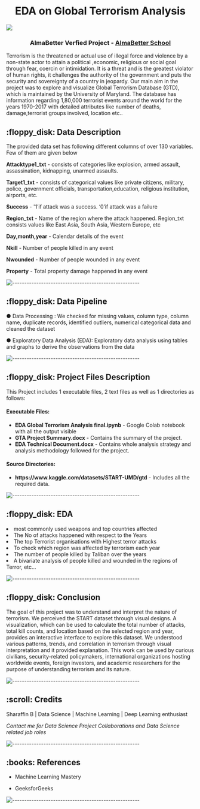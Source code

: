 

<h1 align="center"> EDA on Global Terrorism Analysis</h1>
<h align="center"> <img src="https://media.giphy.com/media/26ufnEC0c8bJBRmk8/giphy.gif"> </h>
<h3 align="center"> AlmaBetter Verfied Project - <a href="https://www.almabetter.com/"> AlmaBetter School </a> </h5>

<p>Terrorism is the threatened or actual use of illegal force and violence by a non-state actor to attain a political ,economic, religious or social goal through fear, coercin or intimidation. It is a threat and is the greatest violator of human rights, it challenges the authority of the government and puts the security and sovereignty of a country in jeopardy. Our main aim in the project was to explore and visualize Global Terrorism Database (GTD), which is maintained by the University of Maryland. The database has information regarding 1,80,000 terrorist events around the world for the years 1970-2017 with detailed attributes like number of deaths, damage,terrorist groups involved, location etc..</p>

<h2> :floppy_disk: Data Description</h2>

<p>The provided data set has following different columns of over 130 variables. Few of them are given below</p>

**Attacktype1_txt**  -  consists of categories like explosion, armed assault, assassination, kidnapping, unarmed assaults.

**Target1_txt**      -  consists of categorical values like private citizens, military, police, government officials,     transportation,education, religious institution, airports, etc.

**Success**          - '1’if attack was a success. ‘0’if attack was a failure

**Region_txt**       -  Name of the region where the attack happened. Region_txt consists values like East Asia, South Asia, Western Europe, etc

**Day,month,year**   - Calendar details of the event

**Nkill**            - Number of people killed in any event

**Nwounded**         - Number of people wounded in any event

**Property**         - Total property damage happened in any event

![-----------------------------------------------------](https://raw.githubusercontent.com/andreasbm/readme/master/assets/lines/rainbow.png)

<h2> :floppy_disk: Data Pipeline</h2>

● Data Processing : We checked for missing values, column type, column name, duplicate records, identified outliers, numerical categorical data and cleaned the dataset

● Exploratory Data Analysis (EDA): Exploratory data analysis using tables and graphs to derive the observations from the data 


![-----------------------------------------------------](https://raw.githubusercontent.com/andreasbm/readme/master/assets/lines/rainbow.png)

<h2> :floppy_disk: Project Files Description</h2>

<p>This Project includes 1 executable files, 2 text files as well as 1 directories as follows:</p>
<h4>Executable Files:</h4>

<ul>
  <li><b>EDA Global Terrorism Analysis final.ipynb</b> - Google Colab notebook with all the output visible</li>
  <li><b>GTA Project Summary.docx</b> - Contains the summary of the project.</li>
  <li><b>EDA Technical Document.docx</b> - Contains whole analysis strategy and analysis methodology followed for the project.</li>
</ul>

<h4>Source Directories:</h4>
<ul>
  <li><b>https://www.kaggle.com/datasets/START-UMD/gtd</b> - Includes all the required data.</li>
</ul>

![-----------------------------------------------------](https://raw.githubusercontent.com/andreasbm/readme/master/assets/lines/rainbow.png)

<h2> :floppy_disk: EDA </h2>
<li>most commonly used weapons and top countries affected</li>
<li>The No of attacks happened with respect to the Years</li>
<li>The top Terrorist organisations with Highest terror attacks</li>
<li>To check which region was affected by terrorism each year </li>
<li>The number of people killed by Taliban over the years </li>
<li>A bivariate analysis of people killed and wounded in the regions of Terror, etc...</li>

![-----------------------------------------------------](https://raw.githubusercontent.com/andreasbm/readme/master/assets/lines/rainbow.png)

<h2>:floppy_disk: Conclusion</h2>
<p>The goal of this project was to understand and interpret the nature of terrorism. We perceived the START dataset through visual designs. A visualization, which can be used to calculate the total number of attacks, total kill counts, and location based on the selected region and year, provides an interactive interface to explore this dataset. We understood various patterns, trends, and correlation in terrorism through visual interpretation and it provided explanation. This work can be used by curious civilians, security-related policymakers, international organizations hosting worldwide events, foreign investors, and academic researchers for the purpose of understanding terrorism and its nature.</p>

![-----------------------------------------------------](https://raw.githubusercontent.com/andreasbm/readme/master/assets/lines/rainbow.png)

<!-- CREDITS -->
<h2 id="credits"> :scroll: Credits</h2>

Sharaffin B | Data Science | Machine Learning | Deep Learning enthusiast

<p> <i> Contact me for Data Science Project Collaborations and Data Science related job roles</i></p>

![-----------------------------------------------------](https://raw.githubusercontent.com/andreasbm/readme/master/assets/lines/rainbow.png)
<h2> :books: References</h2>
<ul>
  <li><p> Machine Learning Mastery </p>
  </li>
 
  <li><p>GeeksforGeeks</p>
       </li>
 
</ul>

![-----------------------------------------------------](https://raw.githubusercontent.com/andreasbm/readme/master/assets/lines/rainbow.png)

